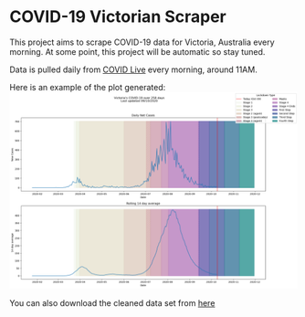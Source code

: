 # COVID-19 Victorian Scraper

This project aims to scrape COVID-19 data for Victoria, Australia every morning.
At some point, this project will be automatic so stay tuned.

Data is pulled daily from [COVID Live](https://covidlive.com.au/report/daily-cases/vic) every morning, around 11AM.

Here is an example of the plot generated:
![Example Plot](/victorian_covid_plot.png)

You can also download the cleaned data set from [here](https://raw.githubusercontent.com/sjsteer/COVID-19-VICTORIA/master/exported_covid_data.csv)